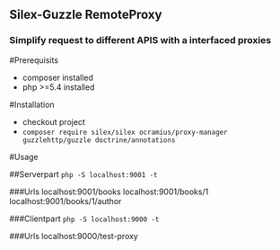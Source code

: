 ## Silex-Guzzle RemoteProxy
### Simplify request to different APIS with a interfaced proxies

#Prerequisits
* composer installed
* php >=5.4 installed

#Installation
* checkout project
* ```composer require silex/silex ocramius/proxy-manager guzzlehttp/guzzle doctrine/annotations```

#Usage

##Serverpart
```php -S localhost:9001 -t```

###Urls
localhost:9001/books
localhost:9001/books/1
localhost:9001/books/1/author

###Clientpart
```php -S localhost:9000 -t```

###Urls 
localhost:9000/test-proxy



